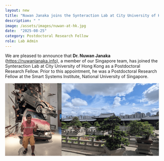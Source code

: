 ```yaml
---
layout: new
title: "Nuwan Janaka joins the Synteraction Lab at City University of Hong Kong"
description: " "
image: /assets/images/nuwan-at-hk.jpg
date:  "2025-08-25"
category: Postdoctoral Research Fellow
role: Lab Admin
---
```

We are pleased to announce that **Dr. Nuwan Janaka** (https://nuwanjanaka.info), a member of our Singapore team, has joined the Synteraction Lab at City University of Hong Kong as a Postdoctoral Research Fellow. Prior to this appointment, he was a Postdoctoral Research Fellow at the Smart Systems Institute, National University of Singapore.

![-](/assets/images/nuwan-at-hk-1.png "-")
